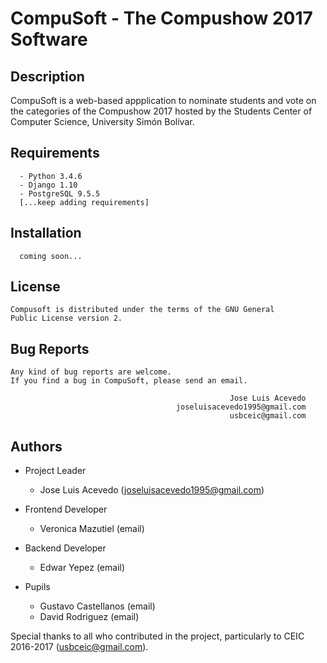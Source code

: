 # CompuSoft - The Compushow 2017 Software

## Description
CompuSoft is a web-based appplication to nominate students and vote on the categories of the Compushow 2017 hosted by the Students Center of Computer Science, University Simón Bolívar.


## Requirements
```
  - Python 3.4.6
  - Django 1.10
  - PostgreSQL 9.5.5
  [...keep adding requirements]
```

## Installation
```
  coming soon...
```

## License
```
Compusoft is distributed under the terms of the GNU General
Public License version 2.
```

## Bug Reports
```
Any kind of bug reports are welcome.
If you find a bug in CompuSoft, please send an email.

                                                 Jose Luis Acevedo
                                     joseluisacevedo1995@gmail.com
                                                 usbceic@gmail.com
```

## Authors
- Project Leader
    - Jose Luis Acevedo (joseluisacevedo1995@gmail.com)
        
- Frontend Developer
    - Veronica Mazutiel (email)
        
- Backend Developer
    - Edwar Yepez (email)
        
- Pupils
    - Gustavo Castellanos (email)
    - David Rodriguez (email)
        
        
Special thanks to all who contributed in the project, particularly to CEIC 2016-2017 (usbceic@gmail.com).
